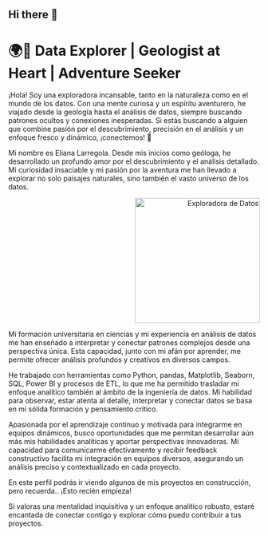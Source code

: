 ## **Hi there** 👋

# 🌍🚀 **Data Explorer | Geologist at Heart | Adventure Seeker**
<p align="left">
¡Hola! Soy una exploradora incansable, tanto en la naturaleza como en el mundo de los datos. Con una mente curiosa y un espíritu aventurero, he viajado desde la geología hasta el análisis de datos, siempre buscando patrones ocultos y conexiones inesperadas. Si estás buscando a alguien que combine pasión por el descubrimiento, precisión en el análisis y un enfoque fresco y dinámico, ¡conectemos! 🌟

Mi nombre es Eliana Larregola. Desde mis inicios como geóloga, he desarrollado un profundo amor por el descubrimiento y el análisis detallado. Mi curiosidad insaciable y mi pasión por la aventura me han llevado a explorar no solo paisajes naturales, sino también el vasto universo de los datos.
</p>
<p align="right">
    <img src="[URL_DE_TU_IMAGEN](https://github.com/EliLarregola/EliLarregola/blob/main/giphy%20(1).webp)" alt="Exploradora de Datos" width="250"/>
</p>

Mi formación universitaria en ciencias y mi experiencia en análisis de datos me han enseñado a interpretar y conectar patrones complejos desde una perspectiva única. Esta capacidad, junto con mi afán por aprender, me permite ofrecer análisis profundos y creativos en diversos campos.

He trabajado con herramientas como Python, pandas, Matplotlib, Seaborn, SQL, Power BI y procesos de ETL, lo que me ha permitido trasladar mi enfoque analítico también al ámbito de la ingeniería de datos. Mi habilidad para observar, estar atenta al detalle, interpretar y conectar datos se basa en mi sólida formación y pensamiento crítico.

Apasionada por el aprendizaje continuo y motivada para integrarme en equipos dinámicos, busco oportunidades que me permitan desarrollar aún más mis habilidades analíticas y aportar perspectivas innovadoras. Mi capacidad para comunicarme efectivamente y recibir feedback constructivo facilita mi integración en equipos diversos, asegurando un análisis preciso y contextualizado en cada proyecto.

En este perfil podrás ir viendo algunos de mis proyectos en construcción, pero recuerda.. ¡Esto recién empieza!

Si valoras una mentalidad inquisitiva y un enfoque analítico robusto, estaré encantada de conectar contigo y explorar cómo puedo contribuir a tus proyectos.


